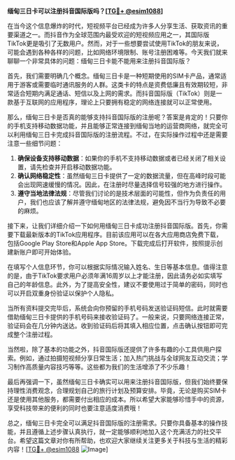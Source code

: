 **缅甸三日卡可以注册抖音国际版吗？[[TG💪+ @esim1088](https://t.me/s/esim1088)]**

在当今这个信息爆炸的时代，短视频平台已经成为许多人分享生活、获取资讯的重要渠道之一。而抖音作为全球范围内最受欢迎的短视频应用之一，其国际版TikTok更是吸引了无数用户。然而，对于一些想要尝试使用TikTok的朋友来说，可能会遇到各种各样的问题，比如网络环境限制、账号注册困难等。今天我们就来聊聊一个非常具体的问题：缅甸三日卡能不能用来注册抖音国际版？

首先，我们需要明确几个概念。缅甸三日卡是一种短期使用的SIM卡产品，通常适用于游客或需要临时通讯服务的人群。这类卡的特点是资费低廉且有效期较短，非常适合短期内满足通话、短信以及上网的需求。而抖音国际版（TikTok）则是一款基于互联网的应用程序，理论上只要拥有稳定的网络连接就可以正常使用。

那么，缅甸三日卡是否真的能够支持抖音国际版的注册呢？答案是肯定的！只要你的手机支持移动数据功能，并且能够正常连接到缅甸当地的运营商网络，就完全可以利用缅甸三日卡完成抖音国际版的注册流程。不过，在实际操作过程中还是需要注意一些细节问题：

1. **确保设备支持移动数据**：如果你的手机不支持移动数据或者已经关闭了相关设置，请先检查并开启移动数据功能。
2. **确认网络稳定性**：虽然缅甸三日卡提供了一定的数据流量，但在高峰时段可能会出现网速缓慢的情况。因此，在注册时尽量选择信号较强的地方进行操作。
3. **遵守当地法律法规**：尽管我们讨论的是技术层面的可能性，但作为负责任的用户，我们也应该了解并遵守缅甸地区的法律法规，避免因不当行为导致不必要的麻烦。

接下来，让我们详细介绍一下如何用缅甸三日卡成功注册抖音国际版。首先，你需要下载最新版本的TikTok应用程序。目前该应用可以在各大应用商店免费下载，包括Google Play Store和Apple App Store。下载完成后打开软件，按照提示创建新账户即可开始体验。

在填写个人信息环节，你可以根据实际情况输入姓名、生日等基本信息。值得注意的是，由于TikTok要求用户必须年满16周岁以上才能注册，因此请务必如实填写自己的年龄信息。此外，为了提高安全性，建议不要使用过于简单的密码，同时也可以开启双重身份验证以保护个人隐私。

当所有资料提交完毕后，系统会向你预留的手机号码发送验证码短信。此时就需要借助缅甸三日卡提供的手机号码来接收验证码了。一般来说，只要网络连接正常，验证码会在几分钟内送达。收到验证码后将其填入相应位置，点击确认按钮即可完成整个注册过程。

当然啦，除了基本的功能之外，抖音国际版还提供了许多有趣的小工具供用户探索。例如，通过拍摄短视频分享日常生活；加入热门挑战与全球网友互动交流；学习制作高质量内容技巧等等。这些都为我们的生活增添了不少乐趣！

最后再强调一下，虽然缅甸三日卡确实可以用来注册抖音国际版，但我们始终要保持理性消费观念，合理规划自己的旅行计划及预算安排。毕竟，无论是购买SIM卡还是使用其他服务，都需要付出相应的成本。所以希望大家能够珍惜手中的资源，享受科技带来的便利的同时也要注意适度消费哦！

总之，缅甸三日卡完全可以满足抖音国际版的注册需求。只要你具备基本的操作技能，并且遵循上述步骤认真执行，就一定能够顺利地加入这个充满活力的社交平台。希望这篇文章对你有所帮助，也欢迎大家继续关注更多关于科技与生活的精彩内容！[[TG💪+ @esim1088](https://t.me/s/esim1088) ![Image](https://i.postimg.cc/4NQfJmqS/Snipaste-2025-05-13-00-14-12.png)]